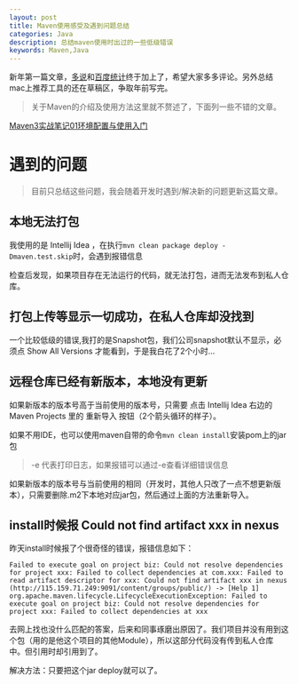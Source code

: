 ```yaml
---
layout: post
title: Maven使用感受及遇到问题总结
categories: Java
description: 总结maven使用时出过的一些低级错误
keywords: Maven,Java
---
```


新年第一篇文章，[多说](http://duoshuo.com/)和[百度统计](http://tongji.baidu.com/)终于加上了，希望大家多多评论。另外总结mac上推荐工具的还在草稿区，争取年前写完。

> 关于Maven的介绍及使用方法这里就不赘述了，下面列一些不错的文章。

[Maven3实战笔记01环境配置与使用入门](http://suhuanzheng7784877.iteye.com/blog/1066917)

# 遇到的问题

> 目前只总结这些问题，我会随着开发时遇到/解决新的问题更新这篇文章。

## 本地无法打包

我使用的是 Intellij Idea ，在执行`mvn clean package deploy -Dmaven.test.skip`时，会遇到报错信息

检查后发现，如果项目存在无法运行的代码，就无法打包，进而无法发布到私人仓库。

## 打包上传等显示一切成功，在私人仓库却没找到

一个比较低级的错误,我打的是Snapshot包，我们公司snapshot默认不显示，必须点 Show All Versions 才能看到，于是我白花了2个小时...

## 远程仓库已经有新版本，本地没有更新

如果新版本的版本号高于当前使用的版本号，只需要 点击 Intellij Idea 右边的Maven Projects 里的 重新导入 按钮（2个箭头循环的样子）。

如果不用IDE，也可以使用maven自带的命令`mvn clean install`安装pom上的jar包

> -e 代表打印日志，如果报错可以通过-e查看详细错误信息

如果新版本的版本号与当前使用的相同（开发时，其他人只改了一点不想更新版本），只需要删除.m2下本地对应jar包，然后通过上面的方法重新导入。

## install时候报 Could not find artifact xxx in nexus

昨天install时候报了个很奇怪的错误，报错信息如下：

```
Failed to execute goal on project biz: Could not resolve dependencies for project xxx: Failed to collect dependencies at com.xxx: Failed to read artifact descriptor for xxx: Could not find artifact xxx in nexus (http://115.159.71.249:9091/content/groups/public/) -> [Help 1]
org.apache.maven.lifecycle.LifecycleExecutionException: Failed to execute goal on project biz: Could not resolve dependencies for project xxx: Failed to collect dependencies at xxx

```

去网上找也没什么匹配的答案，后来和同事琢磨出原因了。我们项目并没有用到这个包（用的是他这个项目的其他Module），所以这部分代码没有传到私人仓库中。但引用时却引用到了。

解决方法：只要把这个jar deploy就可以了。